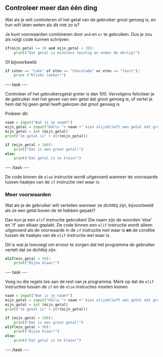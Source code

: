 ## Controleer meer dan één ding

Wat als je wilt controleren of het getal van de gebruiker groot genoeg is, en hun wilt laten weten als dit niet zo is?

Je kunt voorwaarden combineren door `and` en `or` te gebruiken. Dus je zou als volgt code kunnen schrijven:

```python
if(mijn_getal >= 20 and mijn_getal < 30):
    print("Dat getal is minstens twintig en onder de dertig!")
```

Of bijvoorbeeld:

```python
if (eten == "Cake" of eten == "Chocolade" or eten == "Taart"):
    print ("Klinkt lekker!")
```

--- task ---

Controleer of het gebruikersgetal groter is dan 100. Vervolgens feliciteer je de gebruiker met het geven van een getal dat groot genoeg is, of vertel je hem dat hij geen getal heeft gekozen dat groot genoeg is.

Probeer dit:

```python
naam = input("Wat is je naam?")
mijn_getal = input("Hallo "+ naam +" kies alsjeblieft een getal dat groter is dan 100")
mijn_getal = int (mijn_getal)
print("Je getal is" + str(mijn_getal))

if (mijn_getal > 100):
    print("Dat is een groot getal!")
else:
    print("Dat getal is te klein!")
```

--- /task ---

De code binnen de `else` instructie wordt uitgevoerd wanneer de voorwaarde tussen haakjes van de `if` instructie _niet_ waar is.

### Meer voorwaarden

Wat als je de gebruiker wilt vertellen wanneer ze dichtbij zijn, bijvoorbeeld als ze een getal boven de `90` hebben gepakt?

Dan kun je een `elif` instructie gebruiken! Die naam zijn de woorden 'else' en 'if' aan elkaar geplakt. De code binnen een `elif` instructie wordt alleen uitgevoerd als de voorwaarde in de `if` instructie _niet_ waar is **en** de conditie tussen de haakjes van de `elif` instructie _wel_ waar is.

Dit is wat je toevoegt om ervoor te zorgen dat het programma de gebruiker vertelt dat ze dichtbij zijn:

```python
elif(min_getal > 90):
    print("Bijna klaar!")
```

--- task ---

Voeg nu die regels toe aan de rest van je programma. Merk op dat de `elif` instructies tussen de `if` en de `else` instructies moeten komen.

```python
naam = input("Wat is je naam?")
mijn_getal = input("Hallo "+ naam +" kies alsjeblieft een getal dat groter is dan 100")
mijn_getal = int (mijn_getal)
print("Je getal is" + str(mijn_getal))

if (mijn_getal > 100):
    print("Dat is een groot getal!")
elif(min_getal > 90):
    print("Bijna klaar!")
else:
    print("Dat getal is te klein!")
```

--- /task ---
